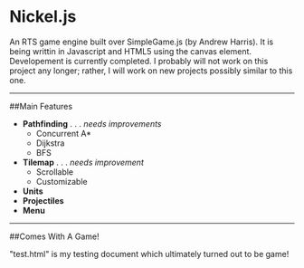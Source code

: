 # Nickel.js

An RTS game engine built over SimpleGame.js (by Andrew Harris). It is being writtin in Javascript and HTML5 using the canvas element. Developement is currently completed. I probably will not work on this project any longer; rather, I will work on new projects possibly similar to this one.

---

##Main Features
 - **Pathfinding** . . . *needs improvements*
   - Concurrent A*
   - Dijkstra
   - BFS
 - **Tilemap** . . . *needs improvement*
   - Scrollable
   - Customizable
 - **Units**
 - **Projectiles**
 - **Menu**
 
---

##Comes With A Game!
 
"test.html" is my testing document which ultimately turned out to be game!
 
 

